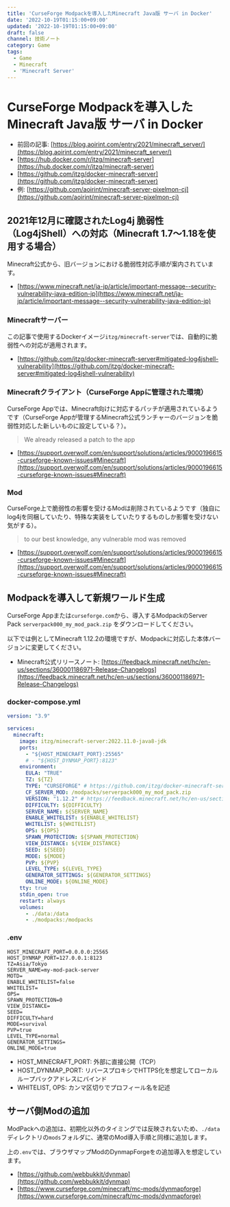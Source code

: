```yaml
---
title: 'CurseForge Modpackを導入したMinecraft Java版 サーバ in Docker'
date: '2022-10-19T01:15:00+09:00'
updated: '2022-10-19T01:15:00+09:00'
draft: false
channel: 技術ノート
category: Game
tags:
  - Game
  - Minecraft
  - 'Minecraft Server'
---
```

# CurseForge Modpackを導入したMinecraft Java版 サーバ in Docker

- 前回の記事: [https://blog.aoirint.com/entry/2021/minecraft_server/](https://blog.aoirint.com/entry/2021/minecraft_server/)
- [https://hub.docker.com/r/itzg/minecraft-server](https://hub.docker.com/r/itzg/minecraft-server)
- [https://github.com/itzg/docker-minecraft-server](https://github.com/itzg/docker-minecraft-server)
- 例: [https://github.com/aoirint/minecraft-server-pixelmon-cj](https://github.com/aoirint/minecraft-server-pixelmon-cj)

## 2021年12月に確認されたLog4j 脆弱性（Log4jShell）への対応（Minecraft 1.7～1.18を使用する場合）

Minecraft公式から、旧バージョンにおける脆弱性対応手順が案内されています。

- [https://www.minecraft.net/ja-jp/article/important-message--security-vulnerability-java-edition-jp](https://www.minecraft.net/ja-jp/article/important-message--security-vulnerability-java-edition-jp)

### Minecraftサーバー

この記事で使用するDockerイメージ`itzg/minecraft-server`では、自動的に脆弱性への対応が適用されます。

- [https://github.com/itzg/docker-minecraft-server#mitigated-log4jshell-vulnerability](https://github.com/itzg/docker-minecraft-server#mitigated-log4jshell-vulnerability)

### Minecraftクライアント（CurseForge Appに管理された環境）

CurseForge Appでは、Minecraft向けに対応するパッチが適用されているようです（CurseForge Appが管理するMinecraft公式ランチャーのバージョンを脆弱性対応した新しいものに設定している？）。

> We already released a patch to the app

- [https://support.overwolf.com/en/support/solutions/articles/9000196615-curseforge-known-issues#Minecraft](https://support.overwolf.com/en/support/solutions/articles/9000196615-curseforge-known-issues#Minecraft)

### Mod

CurseForge上で脆弱性の影響を受けるModは削除されているようです（独自にlog4jを同梱していたり、特殊な実装をしていたりするものしか影響を受けない気がする）。

> to our best knowledge, any vulnerable mod was removed

- [https://support.overwolf.com/en/support/solutions/articles/9000196615-curseforge-known-issues#Minecraft](https://support.overwolf.com/en/support/solutions/articles/9000196615-curseforge-known-issues#Minecraft)

## Modpackを導入して新規ワールド生成

CurseForge Appまたは`curseforge.com`から、導入するModpackのServer Pack `serverpack000_my_mod_pack.zip` をダウンロードしてください。

以下では例としてMinecraft 1.12.2の環境ですが、Modpackに対応した本体バージョンに変更してください。

- Minecraft公式リリースノート: [https://feedback.minecraft.net/hc/en-us/sections/360001186971-Release-Changelogs](https://feedback.minecraft.net/hc/en-us/sections/360001186971-Release-Changelogs)

### docker-compose.yml

```yaml
version: "3.9"

services:
  minecraft:
    image: itzg/minecraft-server:2022.11.0-java8-jdk
    ports:
      - "${HOST_MINECRAFT_PORT}:25565"
      # - "${HOST_DYNMAP_PORT}:8123"
    environment:
      EULA: "TRUE"
      TZ: ${TZ}
      TYPE: "CURSEFORGE" # https://github.com/itzg/docker-minecraft-server#server-types
      CF_SERVER_MOD: /modpacks/serverpack000_my_mod_pack.zip
      VERSION: "1.12.2" # https://feedback.minecraft.net/hc/en-us/sections/360001186971-Release-Changelogs
      DIFFICULTY: ${DIFFICULTY}
      SERVER_NAME: ${SERVER_NAME}
      ENABLE_WHITELIST: ${ENABLE_WHITELIST}
      WHITELIST: ${WHITELIST}
      OPS: ${OPS}
      SPAWN_PROTECTION: ${SPAWN_PROTECTION}
      VIEW_DISTANCE: ${VIEW_DISTANCE}
      SEED: ${SEED}
      MODE: ${MODE}
      PVP: ${PVP}
      LEVEL_TYPE: ${LEVEL_TYPE}
      GENERATOR_SETTINGS: ${GENERATOR_SETTINGS}
      ONLINE_MODE: ${ONLINE_MODE}
    tty: true
    stdin_open: true
    restart: always
    volumes:
      - ./data:/data
      - ./modpacks:/modpacks
```

### .env

```env
HOST_MINECRAFT_PORT=0.0.0.0:25565
HOST_DYNMAP_PORT=127.0.0.1:8123
TZ=Asia/Tokyo
SERVER_NAME=my-mod-pack-server
MOTD=
ENABLE_WHITELIST=false
WHITELIST=
OPS=
SPAWN_PROTECTION=0
VIEW_DISTANCE=
SEED=
DIFFICULTY=hard
MODE=survival
PVP=true
LEVEL_TYPE=normal
GENERATOR_SETTINGS=
ONLINE_MODE=true
```

- HOST_MINECRAFT_PORT: 外部に直接公開（TCP）
- HOST_DYNMAP_PORT: リバースプロキシでHTTPS化を想定してローカルループバックアドレスにバインド
- WHITELIST, OPS: カンマ区切りでプロフィール名を記述

## サーバ側Modの追加

ModPackへの追加は、初期化以外のタイミングでは反映されないため、`./data`ディレクトリの`mods`フォルダに、通常のMod導入手順と同様に追加します。

上の`.env`では、ブラウザマップModのDynmapForgeをの追加導入を想定しています。

- [https://github.com/webbukkit/dynmap](https://github.com/webbukkit/dynmap)
- [https://www.curseforge.com/minecraft/mc-mods/dynmapforge](https://www.curseforge.com/minecraft/mc-mods/dynmapforge)
